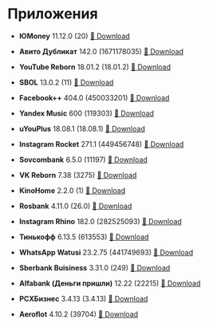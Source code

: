 # Приложения

- **ЮMoney** 11.12.0 (20) <a href="itms-services://?action=download-manifest&amp;url=https://raw.githubusercontent.com/dmasta88/dmasta88.github.io/master/apps/YooMoney/Info.plist">📲 Download</a>

- **Авито Дубликат** 142.0 (1671178035) <a href="itms-services://?action=download-manifest&amp;url=https://raw.githubusercontent.com/dmasta88/dmasta88.github.io/master/apps/dublicateavito/Info.plist">📲 Download</a>

- **YouTube Reborn** 18.01.2 (18.01.2) <a href="itms-services://?action=download-manifest&amp;url=https://raw.githubusercontent.com/dmasta88/dmasta88.github.io/master/apps/YouTube Reborn/Info.plist">📲 Download</a>

- **SBOL** 13.0.2 (11) <a href="itms-services://?action=download-manifest&amp;url=https://raw.githubusercontent.com/dmasta88/dmasta88.github.io/master/apps/sbol/Info.plist">📲 Download</a>

- **Facebook++** 404.0 (450033201) <a href="itms-services://?action=download-manifest&amp;url=https://raw.githubusercontent.com/dmasta88/dmasta88.github.io/master/apps/FaceBook Wolf/Info.plist">📲 Download</a>

- **Yandex Music** 600 (119303) <a href="itms-services://?action=download-manifest&amp;url=https://raw.githubusercontent.com/dmasta88/dmasta88.github.io/master/apps/YandexMusic/Info.plist">📲 Download</a>

- **uYouPlus** 18.08.1 (18.08.1) <a href="itms-services://?action=download-manifest&amp;url=https://raw.githubusercontent.com/dmasta88/dmasta88.github.io/master/apps/uYouPlus/Info.plist">📲 Download</a>

- **Instagram Rocket** 271.1 (449456748) <a href="itms-services://?action=download-manifest&amp;url=https://raw.githubusercontent.com/dmasta88/dmasta88.github.io/master/apps/RocketInstagram/Info.plist">📲 Download</a>

- **Sovcombank** 6.5.0 (11197) <a href="itms-services://?action=download-manifest&amp;url=https://raw.githubusercontent.com/dmasta88/dmasta88.github.io/master/apps/sovcombank/Info.plist">📲 Download</a>

- **VK Reborn** 7.38 (3275) <a href="itms-services://?action=download-manifest&amp;url=https://raw.githubusercontent.com/dmasta88/dmasta88.github.io/master/apps/VKReborn/Info.plist">📲 Download</a>

- **KinoHome** 2.2.0 (1) <a href="itms-services://?action=download-manifest&amp;url=https://raw.githubusercontent.com/dmasta88/dmasta88.github.io/master/apps/KinoHome/Info.plist">📲 Download</a>

- **Rosbank** 4.11.0 (26.0) <a href="itms-services://?action=download-manifest&amp;url=https://raw.githubusercontent.com/dmasta88/dmasta88.github.io/master/apps/rosbank/Info.plist">📲 Download</a>

- **Instagram Rhino** 182.0 (282525093) <a href="itms-services://?action=download-manifest&amp;url=https://raw.githubusercontent.com/dmasta88/dmasta88.github.io/master/apps/Instagram Rhino/Info.plist">📲 Download</a>

- **Тинькофф** 6.13.5 (613553) <a href="itms-services://?action=download-manifest&amp;url=https://raw.githubusercontent.com/dmasta88/dmasta88.github.io/master/apps/TINKOFF/Info.plist">📲 Download</a>

- **WhatsApp Watusi** 23.2.75 (441749693) <a href="itms-services://?action=download-manifest&amp;url=https://raw.githubusercontent.com/dmasta88/dmasta88.github.io/master/apps/WhatsAppWatusi/Info.plist">📲 Download</a>

- **Sberbank Buisiness** 3.31.0 (249) <a href="itms-services://?action=download-manifest&amp;url=https://raw.githubusercontent.com/dmasta88/dmasta88.github.io/master/apps/sberbuisiness/Info.plist">📲 Download</a>

- **Alfabank (Деньги пришли)** 12.22 (22215) <a href="itms-services://?action=download-manifest&amp;url=https://raw.githubusercontent.com/dmasta88/dmasta88.github.io/master/apps/AlfaBank (dengi prishli)/Info.plist">📲 Download</a>

- **РСХБизнес** 3.4.13 (3.4.13) <a href="itms-services://?action=download-manifest&amp;url=https://raw.githubusercontent.com/dmasta88/dmasta88.github.io/master/apps/rshbbuisiness/Info.plist">📲 Download</a>

- **Aeroflot** 4.10.2 (39704) <a href="itms-services://?action=download-manifest&amp;url=https://raw.githubusercontent.com/dmasta88/dmasta88.github.io/master/apps/aeroflot/Info.plist">📲 Download</a>

